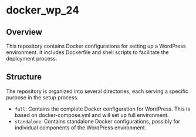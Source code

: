# docker_wp_24

## Overview
This repository contains Docker configurations for setting up a WordPress environment. It includes Dockerfile and shell scripts to facilitate the deployment process.

## Structure
The repository is organized into several directories, each serving a specific purpose in the setup process.

- `full`: Contains the complete Docker configuration for WordPress. This is based on docker-compose.yml and will set up full environment. 
- `standalone`: Contains standalone Docker configurations, possibly for individual components of the WordPress environment. 


